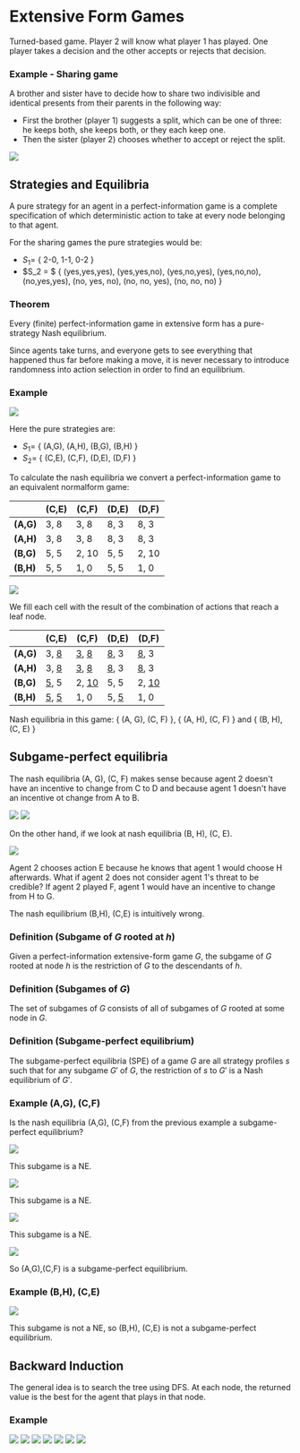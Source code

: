 # Extensive Form Games

Turned-based game. Player 2 will know what player 1 has played. One player takes a decision and the other accepts or rejects that decision.

### Example - Sharing game

A brother and sister have to decide how to share two indivisible and identical presents from their parents in the following way:
- First the brother (player 1) suggests a split, which can be one of three: he keeps both, she keeps both, or they each keep one.
- Then the sister (player 2) chooses whether to accept or reject the split.

<img src="Imagens/4 - Sharing game.svg">

## Strategies and Equilibria

A pure strategy for an agent in a perfect-information game is a complete specification of which deterministic action to take at every node belonging to that agent.

For the sharing games the pure strategies would be:
- $S_1 =$ { 2-0, 1-1, 0-2 }
- $S_2 = $ { (yes,yes,yes), (yes,yes,no), (yes,no,yes), (yes,no,no), (no,yes,yes), (no, yes, no), (no, no, yes), (no, no, no) }

### Theorem

Every (finite) perfect-information game in extensive form has a pure-strategy Nash equilibrium.

Since agents take turns, and everyone gets to see everything that happened thus far before making a move, it is never necessary to introduce randomness into action selection in order to find an equilibrium.

### Example

<img src="Imagens/4 - second game.png">

Here the pure strategies are:
- $S_1 =$ { (A,G), (A,H), (B,G), (B,H) }
- $S_2 =$ { (C,E), (C,F), (D,E), (D,F) }

To calculate the nash equilibria we convert a perfect-information game to an equivalent normalform game:

| | (C,E) | (C,F) | (D,E) | (D,F) |
|-|----- | ----- | ----- | ----- |
| **(A,G)** | 3, 8 | 3, 8 | 8, 3 | 8, 3 |
| **(A,H)** | 3, 8 | 3, 8 | 8, 3 | 8, 3 |
| **(B,G)** | 5, 5 | 2, 10 | 5, 5 | 2, 10 |
| **(B,H)** | 5, 5 | 1, 0 | 5, 5 | 1, 0 |

<img src="Imagens/4 - nash equilibria filling.png">

We fill each cell with the result of the combination of actions that reach a leaf node.

| | (C,E) | (C,F) | (D,E) | (D,F) |
|-|----- | ----- | ----- | ----- |
| **(A,G)** | 3, <u>8</u> | <u>3</u>, <u>8</u> | <u>8</u>, 3 | <u>8</u>, 3 |
| **(A,H)** | 3, <u>8</u> | <u>3</u>, <u>8</u> | <u>8</u>, 3 | <u>8</u>, 3 |
| **(B,G)** | <u>5</u>, 5 | 2, <u>10</u> | 5, 5 | 2, <u>10</u> |
| **(B,H)** | <u>5</u>, <u>5</u> | 1, 0 | 5, <u>5</u> | 1, 0 |

Nash equilibria in this game: { (A, G), (C, F) }, { (A, H), (C, F) } and { (B, H), (C, E) }

## Subgame-perfect equilibria

The nash equilibria (A, G), (C, F) makes sense because agent 2 doesn't have an incentive to change from C to D and because agent 1 doesn't have an incentive ot change from A to B.

<img src="Imagens/4 - agent 2 from D to C.png">

<img src="Imagens/4 - agent 1 from A to B.png">

On the other hand, if we look at nash equilibria (B, H), (C, E).

<img src="Imagens/4 - NE (B,H), (C,E).png">

Agent 2 chooses action E because he knows that agent 1 would choose H afterwards. What if agent 2 does not consider agent 1's threat to be credible? If agent 2 played F, agent 1 would have an incentive to change from H to G.

The nash equilibrium (B,H), (C,E) is intuitively wrong. 

### Definition (Subgame of $G$ rooted at $h$) 

Given a perfect-information extensive-form game $G$, the subgame of $G$ rooted at node $h$ is the restriction of $G$ to the descendants of $h$.

### Definition (Subgames of $G$)

The set of subgames of $G$ consists of all of subgames of $G$ rooted at some node in $G$.

### Definition (Subgame-perfect equilibrium)

The subgame-perfect equilibria (SPE) of a game $G$ are all strategy profiles $s$ such that for any subgame $G'$ of $G$, the restriction of $s$ to $G'$ is a Nash equilibrium of $G'$.

### Example (A,G), (C,F)

Is the nash equilibria (A,G), (C,F) from the previous example a subgame-perfect equilibrium?

<img src="Imagens/4 - NE (A,G), (C,F) part 1.png">

This subgame is a NE.

<img src="Imagens/4 - NE (A,G), (C,F) part 2.png">

This subgame is a NE.

<img src="Imagens/4 - NE (A,G), (C,F) part 3.png">

This subgame is a NE.

<img src="Imagens/4 - NE (A,G), (C,F) part 4.png">

So (A,G),(C,F) is a subgame-perfect equilibrium.

### Example (B,H), (C,E)

<img src="Imagens/4 - NE (B,H), (C,E) subgame.png">

This subgame is not a NE, so (B,H), (C,E) is not a subgame-perfect equilibrium.

## Backward Induction

The general idea is to search the tree using DFS. At each node, the returned value is the best for the agent that plays in that node.

### Example

<img src="Imagens/4 - Backward Induction example part 1.png">
<img src="Imagens/4 - Backward Induction example part 2.png">
<img src="Imagens/4 - Backward Induction example part 3.png">
<img src="Imagens/4 - Backward Induction example part 4.png">
<img src="Imagens/4 - Backward Induction example part 5.png">
<img src="Imagens/4 - Backward Induction example part 6.png">
<img src="Imagens/4 - Backward Induction example part 7.png">